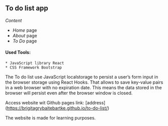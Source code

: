 ## To do list app

*Content*
* *Home* page
* *About* page
* *To Do* page


#### Used Tools:
    * JavaScript library React
    * CSS Framework Bootstrap
    
The To do list use JavaScript localstorage to persist a user’s form input in the browser storage using React Hooks. That allows to save key-value pairs in a web browser with no expiration date. This means the data stored in the browser will persist even after the browser window is closed.


Access website wit Github pages link:
[address]
(https://brigitagrybaitebartke.github.io/to-do-list/)

The website is made for learning purposes.
